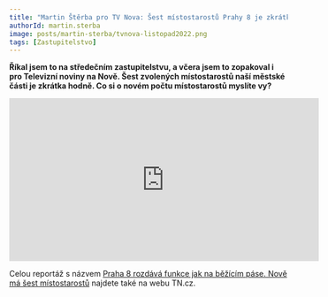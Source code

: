 ```yaml
---
title: "Martin Štěrba pro TV Nova: Šest místostarostů Prahy 8 je zkrátka hodně"
authorId: martin.sterba
image: posts/martin-sterba/tvnova-listopad2022.png
tags: [Zastupitelstvo]
---
```


**Říkal jsem to na středečním zastupitelstvu, a včera jsem to zopakoval i pro Televizní noviny na Nově. Šest zvolených místostarostů naší městské části je zkrátka hodně. Co si o novém počtu místostarostů myslíte vy?**

<iframe src="https://www.facebook.com/plugins/video.php?height=295&href=https%3A%2F%2Fwww.facebook.com%2Fsterbamartin.praha8%2Fvideos%2F431123979181690%2F&show_text=false&width=560&t=0" width="560" height="295" style="border:none;overflow:hidden" scrolling="no" frameborder="0" allowfullscreen="true" allow="autoplay; clipboard-write; encrypted-media; picture-in-picture; web-share" allowFullScreen="true"></iframe>

Celou reportáž s názvem [Praha 8 rozdává funkce jak na běžícím páse. Nově má šest místostarostů](https://tn.nova.cz/zpravodajstvi/clanek/475271-praha-8-rozdava-funkce-jak-na-bezicim-pase-nove-ma-sest-mistostarostu) najdete také na webu TN.cz.
